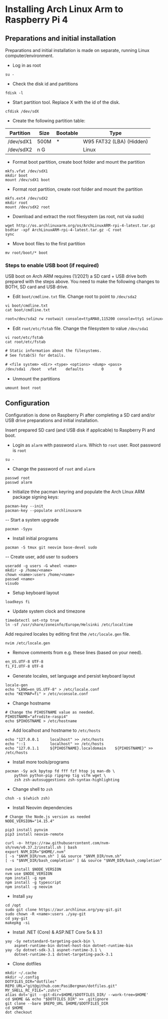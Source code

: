 # Installing Arch Linux Arm to Raspberry Pi 4

## Preparations and initial installation

Preparations and initial installation is made on separate, running Linux computer/environment. 

- Log in as root

```shell
su -
```

- Check the disk id and partitions

```shell
fdisk -l
```

- Start partition tool. Replace X with the id of the disk.

```shell
cfdisk /dev/sdX
```

- Create the following partition table:

| Partition | Size | Bootable | Type                     |
| --------- | ---- | -------- | ------------------------ |
| /dev/sdX1 | 500M | \*       | W95 FAT32 (LBA) (Hidden) |
| /dev/sdX2 | n G  |          | Linux                    |

- Format boot partition, create boot folder and mount the partition

```shell
mkfs.vfat /dev/sdX1
mkdir boot
mount /dev/sdX1 boot
```

- Format root partition, create root folder and mount the partition

```shell
mkfs.ext4 /dev/sdX2
mkdir root
mount /dev/sdX2 root
```

- Download and extract the root filesystem (as root, not via sudo)

```shell
wget http://os.archlinuxarm.org/os/ArchLinuxARM-rpi-4-latest.tar.gz
bsdtar -xpf ArchLinuxARM-rpi-4-latest.tar.gz -C root
sync
```

- Move boot files to the first partition

```shell
mv root/boot/* boot
```

### Steps to enable USB boot (if required)

USB boot on Arch ARM requires (1/2021) a SD card + USB drive both prepared with the steps above. You need to make the following changes to BOTH, SD card and USB drive.

- Edit `boot/cmdline.txt` file. Change root to point to `/dev/sda2`

```shell
vi boot/cmdline.txt
cat boot/cmdline.txt
```

```txt
root=/dev/sda2 rw rootwait console=ttyAMA0,115200 console=tty1 selinux=0 plymouth.enable=0 smsc95xx.turbo_mode=N dwc_otg.lpm_enable=0 kgdboc=ttyAMA0,115200 elevator=noop
```

- Edit `root/etc/fstab` file. Change the filesystem to value `/dev/sda1`

```shell
vi root/etc/fstab
cat root/etc/fstab
```

```txt
# Static information about the filesystems.
# See fstab(5) for details.

# <file system> <dir> <type> <options> <dump> <pass>
/dev/sda1  /boot   vfat    defaults        0       0
```

- Unmount the partitions

```shell
umount boot root
```

## Configuration

Configuration is done on Raspberry Pi after completing a SD card and/or USB drive preparations and initial installation.

Insert prepared SD card (and USB disk if applicable) to Raspberry Pi and boot.

- Login as `alarm` with password `alarm`. Which to `root` user. Root password is `root`

```shell
su -
```

- Change the password of `root` and `alarm`

```shell
passwd root
passwd alarm
```

- Initialize thhe pacman keyring and populate the Arch LInux ARM package signing keys:

```shell
pacman-key --init
pacman-key --populate archlinuxarm
```

-- Start a system upgrade

```shell
pacman -Syyu
```

- Install initial programs

```shell
pacman -S tmux git neovim base-devel sudo
```

-- Create user, add user to sudoers

```shell
useradd -g users -G wheel <name>
mkdir -p /home/<name>
chown <name>:users /home/<name>
passwd <name>
visudo
```

- Setup keyboard layout

```shell
loadkeys fi

```

- Update system clock and timezone

```shell
timedatectl set-ntp true
ln -sf /usr/share/zoneinfo/Europe/Helsinki /etc/localtime
```

Add required locales by editing first the `/etc/locale.gen` file. 

```shell
nvim /etc/locale.gen
```
- Remove comments from e.g. these lines (based on your need).

```txt
en_US.UTF-8 UTF-8
fi_FI.UTF-8 UTF-8
```

- Generate locales, set language and persist keyboard layout

```shell
locale-gen
echo "LANG=en_US.UTF-8" > /etc/locale.conf
echo "KEYMAP=fi" > /etc/vconsole.conf
```

- Change hostname

```shell
# Change the PIHOSTNAME value as needed.
PIHOSTNAME="afrodite-raspi4"
echo $PIHOSTNAME > /etc/hostname
```

- Add localhost and hostname to `/etc/hosts`

```shell
echo "127.0.0.1     localhost" >> /etc/hosts
echo "::1           localhost" >> /etc/hosts
echo "127.0.1.1     ${PIHOSTNAME}.localdomain    ${PIHOSTNAME}" >> /etc/hosts
```

- Install more tools/programs

```shell
pacman -Sy ack bpytop fd fff fzf htop jq man-db \
    python python-pip ripgrep tig vifm wget \
    zsh zsh-autosuggestions zsh-syntax-highlighting
```

- Change shell to `zsh`

```shell
chsh -s $(which zsh)
```

- Install Neovim dependencies

```shell
# Change the Node.js version as needed
NODE_VERSION="14.15.4"

pip3 install pynvim
pip3 install neovim-remote

curl -o- https://raw.githubusercontent.com/nvm-sh/nvm/v0.37.2/install.sh | bash
export NVM_DIR="$HOME/.nvm"
[ -s "$NVM_DIR/nvm.sh" ] && source "$NVM_DIR/nvm.sh"
[ -s "$NVM_DIR/bash_completion" ] && source "$NVM_DIR/bash_completion"

nvm install $NODE_VERSION
nvm use $NODE_VERSION
npm install -g npm
npm install -g typescript
npm install -g neovim
```

- Install `yay`

```shell
cd /opt
sudo git clone https://aur.archlinux.org/yay-git.git
sudo chown -R <name>:users ./yay-git
cd yay-git
makepkg -si
```

- Install .NET (Core) & ASP.NET Core 5x & 3.1

```shell
yay -Sy netstandard-targeting-pack-bin \
    aspnet-runtime-bin dotnet-host-bin dotnet-runtime-bin
yay -Sy dotnet-sdk-3.1 aspnet-runtime-3.1 \
    dotnet-runtime-3.1 dotnet-targeting-pack-3.1
```

- Clone dotfiles

```shell
mkdir ~/.cache
mkdir ~/.config
DOTFILES_DIR="dotfiles"
REPO_URL="git@github.com:PasiBergman/dotfiles.git"
MY_SHELL_RC_FILE=".zshrc"
alias dot='git --git-dir=$HOME/$DOTFILES_DIR/ --work-tree=$HOME'
cd $HOME && echo "$DOTFILES_DIR" >> .gitignore
git clone --bare $REPO_URL $HOME/$DOTFILES_DIR
cd $HOME
dot checkout
```
